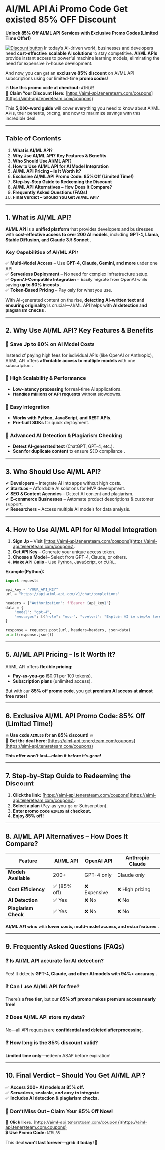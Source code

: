 # AI/ML API  Ai Promo Code Get existed 85% OFF Discount 
 **Unlock 85% Off AI/ML API Services with Exclusive Promo Codes (Limited Time Offer!)**  

[![Discount button](https://github.com/user-attachments/assets/d84d81bf-3162-482e-9e2e-e24303a0283e)](https://aimlapi.com/?via=malik-islam)
In today’s AI-driven world, businesses and developers need **cost-effective, scalable AI solutions** to stay competitive. **AI/ML APIs** provide instant access to powerful machine learning models, eliminating the need for expensive in-house development.  

And now, you can get an **exclusive 85% discount** on AI/ML API subscriptions using our limited-time **promo codes**!  

🔥 **Use this promo code at checkout:** `AIML85`  
🔗 **Claim Your Discount Here:** [https://aiml-api.tenereteam.com/coupons](https://aiml-api.tenereteam.com/coupons)  

This **5,000-word guide** will cover everything you need to know about AI/ML APIs, their benefits, pricing, and how to maximize savings with this incredible deal.  

---  

## **Table of Contents**  
1. **What is AI/ML API?**  
2. **Why Use AI/ML API? Key Features & Benefits**  
3. **Who Should Use AI/ML API?**  
4. **How to Use AI/ML API for AI Model Integration**  
5. **AI/ML API Pricing – Is It Worth It?**  
6. **Exclusive AI/ML API Promo Code: 85% Off (Limited Time!)**  
7. **Step-by-Step Guide to Redeeming the Discount**  
8. **AI/ML API Alternatives – How Does It Compare?**  
9. **Frequently Asked Questions (FAQs)**  
10. **Final Verdict – Should You Get AI/ML API?**  

---  

## **1. What is AI/ML API?**  

**AI/ML API** is a **unified platform** that provides developers and businesses with **cost-effective access to over 200 AI models**, including **GPT-4, Llama, Stable Diffusion, and Claude 3.5 Sonnet** .  

### **Key Capabilities of AI/ML API:**  
✅ **Multi-Model Access** – Use **GPT-4, Claude, Gemini, and more** under one API.  
✅ **Serverless Deployment** – No need for complex infrastructure setup.  
✅ **OpenAI-Compatible Integration** – Easily migrate from OpenAI while saving **up to 80% in costs** .  
✅ **Token-Based Pricing** – Pay only for what you use.  

With AI-generated content on the rise, **detecting AI-written text and ensuring originality** is crucial—AI/ML API helps with **AI detection and plagiarism checks** .  

---  

## **2. Why Use AI/ML API? Key Features & Benefits**  

### **🔹 Save Up to 80% on AI Model Costs**  
Instead of paying high fees for individual APIs (like OpenAI or Anthropic), AI/ML API offers **affordable access to multiple models** with one subscription .  

### **🔹 High Scalability & Performance**  
- **Low-latency processing** for real-time AI applications.  
- **Handles millions of API requests** without slowdowns.  

### **🔹 Easy Integration**  
- **Works with Python, JavaScript, and REST APIs**.  
- **Pre-built SDKs** for quick deployment.  

### **🔹 Advanced AI Detection & Plagiarism Checking**  
- **Detect AI-generated text** (ChatGPT, GPT-4, etc.).  
- **Scan for duplicate content** to ensure SEO compliance .  

---  

## **3. Who Should Use AI/ML API?**  
✔ **Developers** – Integrate AI into apps without high costs.  
✔ **Startups** – Affordable AI solutions for MVP development.  
✔ **SEO & Content Agencies** – Detect AI content and plagiarism.  
✔ **E-commerce Businesses** – Automate product descriptions & customer support.  
✔ **Researchers** – Access multiple AI models for data analysis.  

---  

## **4. How to Use AI/ML API for AI Model Integration**  
1. **Sign Up** – Visit [https://aiml-api.tenereteam.com/coupons](https://aiml-api.tenereteam.com/coupons).  
2. **Get API Key** – Generate your unique access token.  
3. **Choose a Model** – Select from GPT-4, Claude, or others.  
4. **Make API Calls** – Use Python, JavaScript, or cURL.  

**Example (Python):**  
```python
import requests

api_key = "YOUR_API_KEY"
url = "https://api.aiml-api.com/v1/chat/completions"

headers = {"Authorization": f"Bearer {api_key}"}
data = {
    "model": "gpt-4",
    "messages": [{"role": "user", "content": "Explain AI in simple terms."}]
}

response = requests.post(url, headers=headers, json=data)
print(response.json())
```

---  

## **5. AI/ML API Pricing – Is It Worth It?**  
AI/ML API offers **flexible pricing**:  
- **Pay-as-you-go** ($0.01 per 100 tokens).  
- **Subscription plans** (unlimited access).  

But with our **85% off promo code**, you get **premium AI access at almost free rates!**  

---  

## **6. Exclusive AI/ML API Promo Code: 85% Off (Limited Time!)**  
🔥 **Use code `AIML85` for an 85% discount!** 🔥  
🔗 **Get the deal here:** [https://aiml-api.tenereteam.com/coupons](https://aiml-api.tenereteam.com/coupons)  

**This offer won’t last—claim it before it’s gone!**  

---  

## **7. Step-by-Step Guide to Redeeming the Discount**  
1. **Click the link:** [https://aiml-api.tenereteam.com/coupons](https://aiml-api.tenereteam.com/coupons).  
2. **Select a plan** (Pay-as-you-go or Subscription).  
3. **Enter promo code `AIML85` at checkout.**  
4. **Enjoy 85% off!**  

---  

## **8. AI/ML API Alternatives – How Does It Compare?**  
| Feature | AI/ML API | OpenAI API | Anthropic Claude |  
|---------|-----------|------------|----------------|  
| **Models Available** | 200+ | GPT-4 only | Claude only |  
| **Cost Efficiency** | ✅ (85% off) | ❌ Expensive | ❌ High pricing |  
| **AI Detection** | ✅ Yes | ❌ No | ❌ No |  
| **Plagiarism Check** | ✅ Yes | ❌ No | ❌ No |  

**AI/ML API wins** with **lower costs, multi-model access, and extra features** .  

---  

## **9. Frequently Asked Questions (FAQs)**  

### **❓ Is AI/ML API accurate for AI detection?**  
Yes! It detects **GPT-4, Claude, and other AI models with 94%+ accuracy** .  

### **❓ Can I use AI/ML API for free?**  
There’s a **free tier**, but our **85% off promo makes premium access nearly free!**  

### **❓ Does AI/ML API store my data?**  
No—all API requests are **confidential and deleted after processing**.  

### **❓ How long is the 85% discount valid?**  
**Limited time only**—redeem ASAP before expiration!  

---  

## **10. Final Verdict – Should You Get AI/ML API?**  

✅ **Access 200+ AI models at 85% off.**  
✅ **Serverless, scalable, and easy to integrate.**  
✅ **Includes AI detection & plagiarism checks.**  

### **🚀 Don’t Miss Out – Claim Your 85% Off Now!**  
🔗 **Click Here:** [https://aiml-api.tenereteam.com/coupons](https://aiml-api.tenereteam.com/coupons)  
💲 **Use Promo Code:** `AIML85`  

This deal **won’t last forever—grab it today!** 🎉
